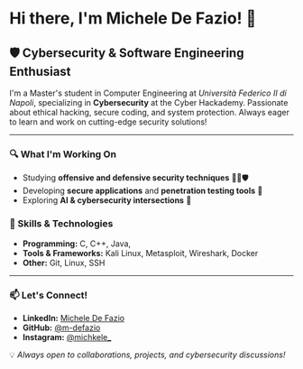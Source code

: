 # Hi there, I'm Michele De Fazio! 👋

## 🛡️ Cybersecurity & Software Engineering Enthusiast

I'm a Master's student in Computer Engineering at *Università Federico II di Napoli*, specializing in **Cybersecurity** at the Cyber Hackademy. Passionate about ethical hacking, secure coding, and system protection. Always eager to learn and work on cutting-edge security solutions!

---

### 🔍 What I'm Working On

- Studying **offensive and defensive security techniques** 🏴‍☠️🛡️
- Developing **secure applications** and **penetration testing tools** 🔐
- Exploring **AI & cybersecurity intersections** 🤖

### 🚀 Skills & Technologies

- **Programming:** C, C++, Java, 
- **Tools & Frameworks:** Kali Linux, Metasploit, Wireshark, Docker
- **Other:** Git, Linux, SSH

---

### 📫 Let's Connect!

- **LinkedIn:** [Michele De Fazio](https://www.linkedin.com/in/michele-de-fazio-10a151227/)
- **GitHub:** [@m-defazio](https://github.com/m-defazio)
- **Instagram:** [@michkele\_](https://www.instagram.com/michkele_/)

💡 *Always open to collaborations, projects, and cybersecurity discussions!*

